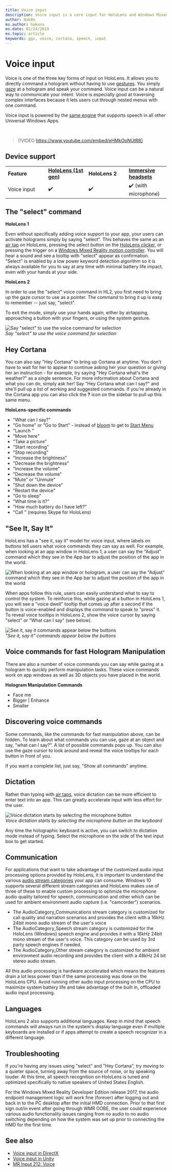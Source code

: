 ```yaml
---
title: Voice input
description: Voice input is a core input for HoloLens and Windows Mixed Reality immersive headsets. Voice can be used for commands, dictation, Cortana, and more.
author: Hak0n
ms.author: hakons
ms.date: 02/24/2019
ms.topic: article
keywords: ggv, voice, cortana, speech, input
---
```




# Voice input

Voice is one of the three key forms of input on HoloLens. It allows you to directly command a hologram without having to use [gestures](gestures.md). You simply [gaze](gaze.md) at a hologram and speak your command. Voice input can be a natural way to communicate your intent. Voice is especially good at traversing complex interfaces because it lets users cut through nested menus with one command.

Voice input is powered by the [same engine](https://msdn.microsoft.com/library/windows/apps/mt185615.aspx) that supports speech in all other Universal Windows Apps.

<br>

>[!VIDEO https://www.youtube.com/embed/eHMkOpNUtR8]

## Device support

<table>
    <colgroup>
    <col width="25%" />
    <col width="25%" />
    <col width="25%" />
    <col width="25%" />
    </colgroup>
    <tr>
        <td><strong>Feature</strong></td>
        <td><a href="hololens-hardware-details.md"><strong>HoloLens (1st gen)</strong></a></td>
        <td><strong>HoloLens 2</strong></td>
        <td><a href="immersive-headset-hardware-details.md"><strong>Immersive headsets</strong></a></td>
    </tr>
     <tr>
        <td>Voice input</td>
        <td>✔️</td>
        <td>✔️</td>
        <td>✔️ (with microphone)</td>
    </tr>
</table>

## The "select" command

**HoloLens 1**

Even without specifically adding voice support to your app, your users can activate holograms simply by saying "select". This behaves the same as an [air tap](gestures.md#air-tap) on HoloLens, pressing the select button on the [HoloLens clicker](hardware-accessories.md#hololens-clicker), or pressing the trigger on a [Windows Mixed Reality motion controller](motion-controllers.md). You will hear a sound and see a tooltip with "select" appear as confirmation. "Select" is enabled by a low power keyword detection algorithm so it is always available for you to say at any time with minimal battery life impact, even with your hands at your side.

**HoloLens 2**

In order to use the "select" voice command in HL2, you first need to bring up the gaze cursor to use as a pointer. The command to bring it up is easy to remember -- just say, "select". 

To exit the mode, simply use your hands again, either by airtapping, approaching a button with your fingers, or using the system gesture.

![Say "select" to use the voice command for selection](images/kma-voice-select-00170-800px.png)<br>
*Say "select" to use the voice command for selection*

## Hey Cortana

You can also say "Hey Cortana" to bring up Cortana at anytime. You don't have to wait for her to appear to continue asking her your question or giving her an instruction - for example, try saying "Hey Cortana what's the weather?" as a single sentence. For more information about Cortana and what you can do, simply ask her! Say "Hey Cortana what can I say?" and she'll pull up a list of working and suggested commands. If you're already in the Cortana app you can also click the **?** icon on the sidebar to pull up this same menu.

**HoloLens-specific commands**
* "What can I say?"
* "Go home" or "Go to Start" - instead of [bloom](gestures.md#bloom) to get to [Start Menu](navigating-the-windows-mixed-reality-home.md#start-menu)
* "Launch <app>"
* "Move <app> here"
* "Take a picture"
* "Start recording"
* "Stop recording"
* "Increase the brightness"
* "Decrease the brightness"
* "Increase the volume"
* "Decrease the volume"
* "Mute" or "Unmute"
* "Shut down the device"
* "Restart the device"
* "Go to sleep"
* "What time is it?"
* "How much battery do I have left?"
* "Call <contact>" (requires Skype for HoloLens)

## "See It, Say It"

HoloLens has a "see it, say it" model for voice input, where labels on buttons tell users what voice commands they can say as well. For example, when looking at an app window in HoloLens 1, a user can say the "Adjust" command which they see in the App bar to adjust the position of the app in the world.

![When looking at an app window or hologram, a user can say the "Adjust" command which they see in the App bar to adjust the position of the app in the world](images/microphone-600px.png)

When apps follow this rule, users can easily understand what to say to control the system. To reinforce this, while gazing at a button in HoloLens 1, you will see a "voice dwell" tooltip that comes up after a second if the button is voice-enabled and displays the command to speak to "press" it. To reveal voice tooltips in HoloLens 2, show the voice cursor by saying "select" or "What can I say" (see below). 

![See it, say it commands appear below the buttons](images/voice-seeitsayit-600px.png)<br>
*"See it, say it" commands appear below the buttons*


## Voice commands for fast Hologram Manipulation

There are also a number of voice commands you can say while gazing at a hologram to quickly perform manipulation tasks. These voice commands work on app windows as well as 3D objects you have placed in the world.

**Hologram Manipulation Commands**
* Face me
* Bigger | Enhance
* Smaller


## Discovering voice commands

Some commands, like the commands for fast manipulation above, can be hidden. To learn about what commands you can use, gaze at an object and say, "what can I say?". A list of possible commands pops up. You can also use the gaze cursor to look around and reveal the voice tooltips for each button in front of you. 

If you want a complete list, just say, "Show all commands" anytime. 


## Dictation

Rather than typing with [air taps](gestures.md#air-tap), voice dictation can be more efficient to enter text into an app. This can greatly accelerate input with less effort for the user.

![Voice dictation starts by selecting the microphone button](images/micbuttonfordictation.png)<br>
*Voice dictation starts by selecting the microphone button on the keyboard*

Any time the holographic keyboard is active, you can switch to dictation mode instead of typing. Select the microphone on the side of the text input box to get started.


## Communication

For applications that want to take advantage of the customized audio input processing options provided by HoloLens, it is important to understand the various [audio stream categories](https://msdn.microsoft.com/library/windows/desktop/hh404178(v=vs.85).aspx) your app can consume. Windows 10 supports several different stream categories and HoloLens makes use of three of these to enable custom processing to optimize the microphone audio quality tailored for speech, communication and other which can be used for ambient environment audio capture (i.e. "camcorder") scenarios.
* The AudioCategory_Communications stream category is customized for call quality and narration scenarios and provides the client with a 16kHz 24bit mono audio stream of the user's voice
* The AudioCategory_Speech stream category is customized for the HoloLens (Windows) speech engine and provides it with a 16kHz 24bit mono stream of the user's voice. This category can be used by 3rd party speech engines if needed.
* The AudioCategory_Other stream category is customized for ambient environment audio recording and provides the client with a 48kHz 24 bit stereo audio stream.

All this audio processing is hardware accelerated which means the features drain a lot less power than if the same processing was done on the HoloLens CPU. Avoid running other audio input processing on the CPU to maximize system battery life and take advantage of the built in, offloaded audio input processing.

## Languages

HoloLens 2 also supports additional languages. Keep in mind that speech commands will always run in the system's display language even if multiple keyboards are installed or if apps attempt to create a speech recognizer in a different language.

## Troubleshooting

If you're having any issues using "select" and "Hey Cortana", try moving to a quieter space, turning away from the source of noise, or by speaking louder. At this time, all speech recognition on HoloLens is tuned and optimized specifically to native speakers of United States English.

For the Windows Mixed Reality Developer Edition release 2017, the audio endpoint management logic will work fine (forever) after logging out and back in to the PC desktop after the initial HMD connection. Prior to that first sign out/in event after going through WMR OOBE, the user could experience various audio functionality issues ranging from no audio to no audio switching depending on how the system was set up prior to connecting the HMD for the first time.

## See also
* [Voice input in DirectX](voice-input-in-directx.md)
* [Voice input in Unity](voice-input-in-unity.md)
* [MR Input 212: Voice](holograms-212.md)
